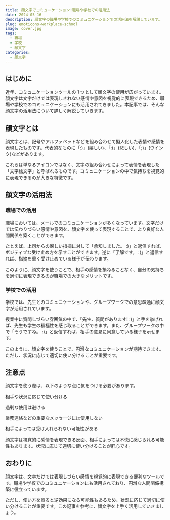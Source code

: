 ```yaml
---
title: 顔文字でコミュニケーション!職場や学校での活用法
date: 2024-05-16
description: 顔文字の職場や学校でのコミュニケーションでの活用法を解説しています。
slug: emoticons-workplace-school
image: cover.jpg
tags:
  - 職場
  - 学校
  - 顔文字
categories:
  - 顔文字
---
```


## はじめに

近年、コミュニケーションツールの 1 つとして顔文字の使用が広がっています。顔文字は文字だけでは表現しきれない感情や意図を視覚的に表現できるため、職場や学校でのコミュニケーションにも活用されてきました。本記事では、そんな顔文字の活用法について詳しく解説していきます。

## 顔文字とは

顔文字とは、記号やアルファベットなどを組み合わせて擬人化した表情や感情を表現したものです。代表的なものに「:)」(嬉しい)、「:(」(悲しい)、「;)」(ウインク)などがあります。

これらは単なるアイコンではなく、文字の組み合わせによって表情を表現した「文字絵文字」と呼ばれるものです。コミュニケーションの中で気持ちを視覚的に表現できるのが大きな特徴です。

## 顔文字の活用法

### 職場での活用

職場においては、メールでのコミュニケーションが多くなっています。文字だけでは伝わりづらい感情や意図を、顔文字を使って表現することで、より良好な人間関係を築くことができます。

たとえば、上司からの厳しい指摘に対して「承知しました。 :)」と返信すれば、ポジティブな受け止め方を示すことができます。逆に「了解です。 :(」と返信すれば、指摘を重く受け止めている様子が伝わります。

このように、顔文字を使うことで、相手の感情を損ねることなく、自分の気持ちを適切に表現できるのが職場での大きなメリットです。

### 学校での活用

学校では、先生とのコミュニケーションや、グループワークでの意思疎通に顔文字が活用されています。

授業中に質問しづらい雰囲気の中で、「先生、質問があります! :)」と手を挙げれば、先生も学生の積極性を感じ取ることができます。また、グループワークの中で「そうですね。 :)」と返信すれば、相手の意見に同意している様子を示せます。

このように、顔文字を使うことで、円滑なコミュニケーションが期待できます。ただし、状況に応じて適切に使い分けることが重要です。

## 注意点

顔文字を使う際は、以下のような点に気をつける必要があります。

相手や状況に応じて使い分ける

過剰な使用は避ける

業務連絡などの重要なメッセージには使用しない

相手によっては受け入れられない可能性がある

顔文字は視覚的に感情を表現できる反面、相手によっては不快に感じられる可能性もあります。状況に応じて適切に使い分けることが肝心です。

## おわりに

顔文字は、文字だけでは表現しづらい感情を視覚的に表現できる便利なツールです。職場や学校でのコミュニケーションにも活用されており、円滑な人間関係構築に役立っています。

ただし、使い方を誤ると逆効果になる可能性もあるため、状況に応じて適切に使い分けることが重要です。この記事を参考に、顔文字を上手く活用していきましょう。
